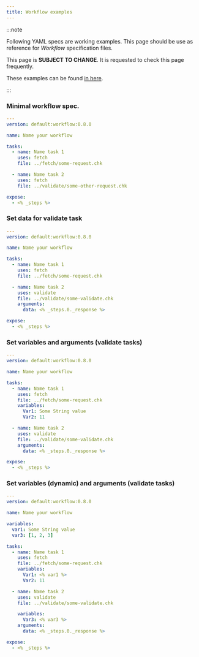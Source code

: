 ```yaml
---
title: Workflow examples
---
```


:::note

Following YAML specs are working examples. This page should be use as reference for _Workflow_ specification files.

This page is **SUBJECT TO CHANGE**. It is requested to check this page frequently.

These examples can be found [in here](https://github.com/chkware/chkware.github.io/tree/main/sample_specs/examples).

:::

### Minimal workflow spec.

```yml
---
version: default:workflow:0.8.0

name: Name your workflow

tasks:
  - name: Name task 1
    uses: fetch
    file: ../fetch/some-request.chk

  - name: Name task 2
    uses: fetch
    file: ../validate/some-other-request.chk

expose:
  - <% _steps %>
```

### Set data for validate task

```yml
---
version: default:workflow:0.8.0

name: Name your workflow

tasks:
  - name: Name task 1
    uses: fetch
    file: ../fetch/some-request.chk

  - name: Name task 2
    uses: validate
    file: ../validate/some-validate.chk
    arguments:
      data: <% _steps.0._response %>

expose:
  - <% _steps %>
```

### Set variables and arguments (validate tasks)

```yml
---
version: default:workflow:0.8.0

name: Name your workflow

tasks:
  - name: Name task 1
    uses: fetch
    file: ../fetch/some-request.chk
    variables:
      Var1: Some String value
      Var2: 11

  - name: Name task 2
    uses: validate
    file: ../validate/some-validate.chk
    arguments:
      data: <% _steps.0._response %>

expose:
  - <% _steps %>
```

### Set variables (dynamic) and arguments (validate tasks)

```yml
---
version: default:workflow:0.8.0

name: Name your workflow

variables:
  var1: Some String value
  var3: [1, 2, 3]

tasks:
  - name: Name task 1
    uses: fetch
    file: ../fetch/some-request.chk
    variables:
      Var1: <% var1 %>
      Var2: 11

  - name: Name task 2
    uses: validate
    file: ../validate/some-validate.chk

    variables:
      Var3: <% var3 %>
    arguments:
      data: <% _steps.0._response %>

expose:
  - <% _steps %>
```
